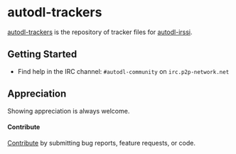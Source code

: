 # autodl-trackers

[autodl-trackers](https://github.com/autodl-irssi/autodl-trackers) is the repository of tracker files for [autodl-irssi](https://github.com/autodl-irssi/autodl-irssi).

## Getting Started

* Find help in the IRC channel: ``#autodl-community`` on ``irc.p2p-network.net``

## Appreciation

Showing appreciation is always welcome.

#### Contribute

[Contribute](https://github.com/autodl-irssi/autodl-irssi/blob/master/CONTRIBUTING.md) by submitting bug reports, feature requests, or code.
